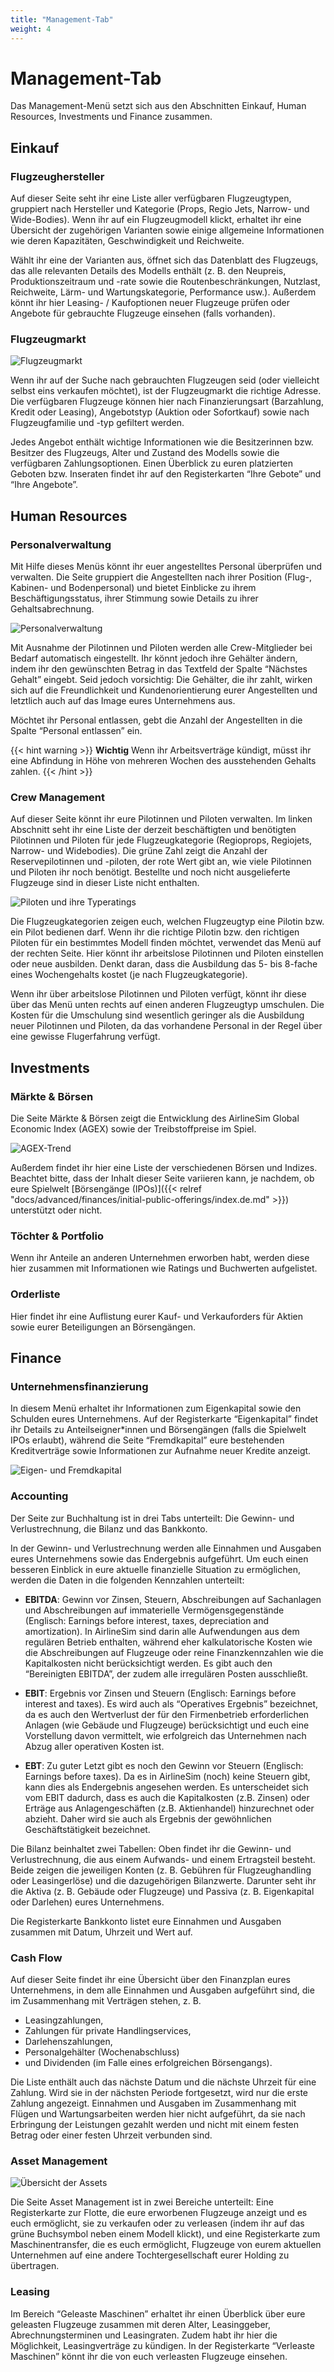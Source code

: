 ```yaml
---
title: "Management-Tab"
weight: 4
---
```


# Management-Tab

Das Management-Menü setzt sich aus den Abschnitten Einkauf, Human Resources, Investments und Finance zusammen.

## Einkauf

### Flugzeughersteller

Auf dieser Seite seht ihr eine Liste aller verfügbaren Flugzeugtypen, gruppiert nach Hersteller und Kategorie (Props, Regio Jets, Narrow- und Wide-Bodies). Wenn ihr auf ein Flugzeugmodell klickt, erhaltet ihr eine Übersicht der zugehörigen Varianten sowie einige allgemeine Informationen wie deren Kapazitäten, Geschwindigkeit und Reichweite.

Wählt ihr eine der Varianten aus, öffnet sich das Datenblatt des Flugzeugs, das alle relevanten Details des Modells enthält (z. B. den Neupreis, Produktionszeitraum und -rate sowie die Routenbeschränkungen, Nutzlast, Reichweite, Lärm- und Wartungskategorie, Performance usw.). Außerdem könnt ihr hier Leasing- / Kaufoptionen neuer Flugzeuge prüfen oder Angebote für gebrauchte Flugzeuge einsehen (falls vorhanden).

### Flugzeugmarkt

![Flugzeugmarkt](flugzeugmarkt_01.PNG "Flugzeugmarkt")

Wenn ihr auf der Suche nach gebrauchten Flugzeugen seid (oder vielleicht selbst eins verkaufen möchtet), ist der Flugzeugmarkt die richtige Adresse. Die verfügbaren Flugzeuge können hier nach Finanzierungsart (Barzahlung, Kredit oder Leasing), Angebotstyp (Auktion oder Sofortkauf) sowie nach Flugzeugfamilie und -typ gefiltert werden.

Jedes Angebot enthält wichtige Informationen wie die Besitzerinnen bzw. Besitzer des Flugzeugs, Alter und Zustand des Modells sowie die verfügbaren Zahlungsoptionen. Einen Überblick zu euren platzierten Geboten bzw. Inseraten findet ihr auf den Registerkarten “Ihre Gebote” und “Ihre Angebote”.

## Human Resources

### Personalverwaltung

Mit Hilfe dieses Menüs könnt ihr euer angestelltes Personal überprüfen und verwalten. Die Seite gruppiert die Angestellten nach ihrer Position (Flug-, Kabinen- und Bodenpersonal) und bietet Einblicke zu ihrem Beschäftigungsstatus, ihrer Stimmung sowie Details zu ihrer Gehaltsabrechnung.

![Personalverwaltung](personalverwaltung_01.PNG "Personalverwaltung")

Mit Ausnahme der Pilotinnen und Piloten werden alle Crew-Mitglieder bei Bedarf automatisch eingestellt. Ihr könnt jedoch ihre Gehälter ändern, indem ihr den gewünschten Betrag in das Textfeld der Spalte “Nächstes Gehalt” eingebt. Seid jedoch vorsichtig: Die Gehälter, die ihr zahlt, wirken sich auf die Freundlichkeit und Kundenorientierung eurer Angestellten und letztlich auch auf das Image eures Unternehmens aus.

Möchtet ihr Personal entlassen, gebt die Anzahl der Angestellten in die Spalte “Personal entlassen” ein.

{{< hint warning >}}
**Wichtig**
Wenn ihr Arbeitsverträge kündigt, müsst ihr eine Abfindung in Höhe von mehreren Wochen des ausstehenden Gehalts zahlen.
{{< /hint >}}

### Crew Management

Auf dieser Seite könnt ihr eure Pilotinnen und Piloten verwalten. Im linken Abschnitt seht ihr eine Liste der derzeit beschäftigten und benötigten Pilotinnen und Piloten für jede Flugzeugkategorie (Regioprops, Regiojets, Narrow- und Widebodies). Die grüne Zahl zeigt die Anzahl der Reservepilotinnen und -piloten, der rote Wert gibt an, wie viele Pilotinnen und Piloten ihr noch benötigt. Bestellte und noch nicht ausgelieferte Flugzeuge sind in dieser Liste nicht enthalten.

![Piloten und ihre Typeratings](crewverwaltung_01.PNG "Piloten und ihre Typeratings")

Die Flugzeugkategorien zeigen euch, welchen Flugzeugtyp eine Pilotin bzw. ein Pilot bedienen darf. Wenn ihr die richtige Pilotin bzw. den richtigen Piloten für ein bestimmtes Modell finden möchtet, verwendet das Menü auf der rechten Seite. Hier könnt ihr arbeitslose Pilotinnen und Piloten einstellen oder neue ausbilden. Denkt daran, dass die Ausbildung das 5- bis 8-fache eines Wochengehalts kostet (je nach Flugzeugkategorie).

Wenn ihr über arbeitslose Pilotinnen und Piloten verfügt, könnt ihr diese über das Menü unten rechts auf einen anderen Flugzeugtyp umschulen. Die Kosten für die Umschulung sind wesentlich geringer als die Ausbildung neuer Pilotinnen und Piloten, da das vorhandene Personal in der Regel über eine gewisse Flugerfahrung verfügt.

## Investments

### Märkte & Börsen

Die Seite Märkte & Börsen zeigt die Entwicklung des AirlineSim Global Economic Index (AGEX) sowie der Treibstoffpreise im Spiel.

![AGEX-Trend](maerkte_boersen_01.PNG "AGEX-Trend")

Außerdem findet ihr hier eine Liste der verschiedenen Börsen und Indizes. Beachtet bitte, dass der Inhalt dieser Seite variieren kann, je nachdem, ob eure Spielwelt [Börsengänge (IPOs)]({{< relref "docs/advanced/finances/initial-public-offerings/index.de.md" >}}) unterstützt oder nicht.

### Töchter & Portfolio

Wenn ihr Anteile an anderen Unternehmen erworben habt, werden diese hier zusammen mit Informationen wie Ratings und Buchwerten aufgelistet.

### Orderliste

Hier findet ihr eine Auflistung eurer Kauf- und Verkauforders für Aktien sowie eurer Beteiligungen an Börsengängen.

## Finance

### Unternehmensfinanzierung

In diesem Menü erhaltet ihr Informationen zum Eigenkapital sowie den Schulden eures Unternehmens. Auf der Registerkarte “Eigenkapital” findet ihr Details zu Anteilseigner*innen und Börsengängen (falls die Spielwelt IPOs erlaubt), während die Seite “Fremdkapital” eure bestehenden Kreditverträge sowie Informationen zur Aufnahme neuer Kredite anzeigt.

![Eigen- und Fremdkapital](fremdkapital_01.PNG "Eigen- und Fremdkapital")

### Accounting

Der Seite zur Buchhaltung ist in drei Tabs unterteilt: Die Gewinn- und Verlustrechnung, die Bilanz und das Bankkonto.

In der Gewinn- und Verlustrechnung werden alle Einnahmen und Ausgaben eures Unternehmens sowie das Endergebnis aufgeführt. Um euch einen besseren Einblick in eure aktuelle finanzielle Situation zu ermöglichen, werden die Daten in die folgenden Kennzahlen unterteilt:

* **EBITDA**: Gewinn vor Zinsen, Steuern, Abschreibungen auf Sachanlagen und Abschreibungen auf immaterielle Vermögensgegenstände (Englisch: Earnings before interest, taxes, depreciation and amortization). In AirlineSim sind darin alle Aufwendungen aus dem regulären Betrieb enthalten, während eher kalkulatorische Kosten wie die Abschreibungen auf Flugzeuge oder reine Finanzkennzahlen wie die Kapitalkosten nicht berücksichtigt werden. Es gibt auch den “Bereinigten EBITDA”, der zudem alle irregulären Posten ausschließt.

* **EBIT**: Ergebnis vor Zinsen und Steuern (Englisch: Earnings before interest and taxes). Es wird auch als “Operatives Ergebnis” bezeichnet, da es auch den Wertverlust der für den Firmenbetrieb erforderlichen Anlagen (wie Gebäude und Flugzeuge) berücksichtigt und euch eine Vorstellung davon vermittelt, wie erfolgreich das Unternehmen nach Abzug aller operativen Kosten ist.

* **EBT**: Zu guter Letzt gibt es noch den Gewinn vor Steuern (Englisch: Earnings before taxes). Da es in AirlineSim (noch) keine Steuern gibt, kann dies als Endergebnis angesehen werden. Es unterscheidet sich vom EBIT dadurch, dass es auch die Kapitalkosten (z.B. Zinsen) oder Erträge aus Anlagengeschäften (z.B. Aktienhandel) hinzurechnet oder abzieht. Daher wird sie auch als Ergebnis der gewöhnlichen Geschäftstätigkeit bezeichnet.

Die Bilanz beinhaltet zwei Tabellen: Oben findet ihr die Gewinn- und Verlustrechnung, die aus einem Aufwands- und einem Ertragsteil besteht. Beide zeigen die jeweiligen Konten (z. B. Gebühren für Flugzeughandling oder Leasingerlöse) und die dazugehörigen Bilanzwerte. Darunter seht ihr die Aktiva (z. B. Gebäude oder Flugzeuge) und Passiva (z. B. Eigenkapital oder Darlehen) eures Unternehmens.

Die Registerkarte Bankkonto listet eure Einnahmen und Ausgaben zusammen mit Datum, Uhrzeit und Wert auf.

### Cash Flow

Auf dieser Seite findet ihr eine Übersicht über den Finanzplan eures Unternehmens, in dem alle Einnahmen und Ausgaben aufgeführt sind, die im Zusammenhang mit Verträgen stehen, z. B.

* Leasingzahlungen,
* Zahlungen für private Handlingservices,
* Darlehenszahlungen,
* Personalgehälter (Wochenabschluss)
* und Dividenden (im Falle eines erfolgreichen Börsengangs).

Die Liste enthält auch das nächste Datum und die nächste Uhrzeit für eine Zahlung. Wird sie in der nächsten Periode fortgesetzt, wird nur die erste Zahlung angezeigt. Einnahmen und Ausgaben im Zusammenhang mit Flügen und Wartungsarbeiten werden hier nicht aufgeführt, da sie nach Erbringung der Leistungen gezahlt werden und nicht mit einem festen Betrag oder einer festen Uhrzeit verbunden sind.

### Asset Management

![Übersicht der Assets](assetverwaltung_01.PNG "Übersicht der Assets")

Die Seite Asset Management ist in zwei Bereiche unterteilt: Eine Registerkarte zur Flotte, die eure erworbenen Flugzeuge anzeigt und es euch ermöglicht, sie zu verkaufen oder zu verleasen (indem ihr auf das grüne Buchsymbol neben einem Modell klickt), und eine Registerkarte zum Maschinentransfer, die es euch ermöglicht, Flugzeuge von eurem aktuellen Unternehmen auf eine andere Tochtergesellschaft eurer Holding zu übertragen.

### Leasing

Im Bereich “Geleaste Maschinen” erhaltet ihr einen Überblick über eure geleasten Flugzeuge zusammen mit deren Alter, Leasinggeber, Abrechnungsterminen und Leasingraten. Zudem habt ihr hier die Möglichkeit, Leasingverträge zu kündigen. In der Registerkarte “Verleaste Maschinen” könnt ihr die von euch verleasten Flugzeuge einsehen.
